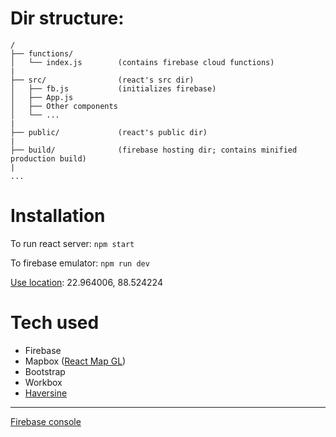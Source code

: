 # Dir structure:

    /
    ├── functions/ 
    │   └── index.js        (contains firebase cloud functions)
    |
    ├── src/                (react's src dir)
    │   ├── fb.js           (initializes firebase)
    │   ├── App.js
    │   ├── Other components
    │   └── ...
    |
    ├── public/             (react's public dir)
    |
    ├── build/              (firebase hosting dir; contains minified production build)
    |
    ...

# Installation

To run react server: `npm start`

To firebase emulator: `npm run dev`

[Use location](https://youtu.be/MNlbYwlLPWY): 22.964006, 88.524224

# Tech used

- Firebase
- Mapbox ([React Map GL](https://visgl.github.io/react-map-gl/))
- Bootstrap
- Workbox
- [Haversine](https://github.com/dcousens/haversine-distance)

---

[Firebase console](https://console.firebase.google.com/u/0/project/proj3-8bf4f/overview)


